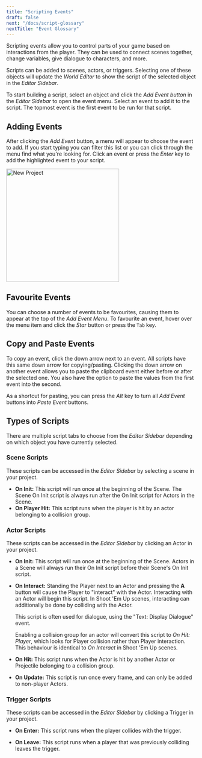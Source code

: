 ```yaml
---
title: "Scripting Events"
draft: false
next: "/docs/script-glossary"
nextTitle: "Event Glossary"
---
```


Scripting events allow you to control parts of your game based on interactions from the player. They can be used to connect scenes together, change variables, give dialogue to characters, and more.

Scripts can be added to scenes, actors, or triggers. Selecting one of these objects will update the _World Editor_ to show the script of the selected object in the _Editor Sidebar_. 

To start building a script, select an object and click the _Add Event button_ in the _Editor Sidebar_ to open the event menu. Select an event to add it to the script. The topmost event is the first event to be run for that script.

## Adding Events

After clicking the _Add Event_ button, a menu will appear to choose the event to add. If you start typing you can filter this list or you can click through the menu find what you're looking for. Click an event or press the _Enter_ key to add the highlighted event to your script. 

<img title="New Project" src="/img/events/add-event-menu.png" width="300" class="event-preview">

## Favourite Events

You can choose a number of events to be favourites, causing them to appear at the top of the _Add Event Menu_. To favourite an event, hover over the menu item and click the _Star_ button or press the `Tab` key.

## Copy and Paste Events

To copy an event, click the down arrow next to an event. All scripts have this same down arrow for copying/pasting. Clicking the down arrow on another event allows you to paste the clipboard event either before or after the selected one. You also have the option to paste the values from the first event into the second.

As a shortcut for pasting, you can press the _Alt_ key to turn all _Add Event_ buttons into _Paste Event_ buttons.

## Types of Scripts

There are multiple script tabs to choose from the _Editor Sidebar_ depending on which object you have currently selected.

### Scene Scripts

These scripts can be accessed in the _Editor Sidebar_ by selecting a scene in your project.

- **On Init:** This script will run once at the beginning of the Scene. The Scene On Init script is always run after the On Init script for Actors in the Scene.
- **On Player Hit:** This script runs when the player is hit by an actor belonging to a collision group.

### Actor Scripts

These scripts can be accessed in the _Editor Sidebar_ by clicking an Actor in your project.

- **On Init:** This script will run once at the beginning of the Scene. Actors in a Scene will always run their On Init script before their Scene's On Init script.
- **On Interact:** Standing the Player next to an Actor and pressing the **A** button will cause the Player to "interact" with the Actor. Interacting with an Actor will begin this script. In Shoot 'Em Up scenes, interacting can additionally be done by colliding with the Actor.

  This script is often used for dialogue, using the "Text: Display Dialogue" event.

  Enabling a collision group for an actor will convert this script to _On Hit: Player_, which looks for Player collision rather than Player interaction. This behaviour is identical to _On Interact_ in Shoot 'Em Up scenes.

- **On Hit:** This script runs when the Actor is hit by another Actor or Projectile belonging to a collision group.

- **On Update:** This script is run once every frame, and can only be added to non-player Actors.

### Trigger Scripts

These scripts can be accessed in the _Editor Sidebar_ by clicking a Trigger in your project.

- **On Enter:** This script runs when the player collides with the trigger.

- **On Leave:** This script runs when a player that was previously colliding leaves the trigger.